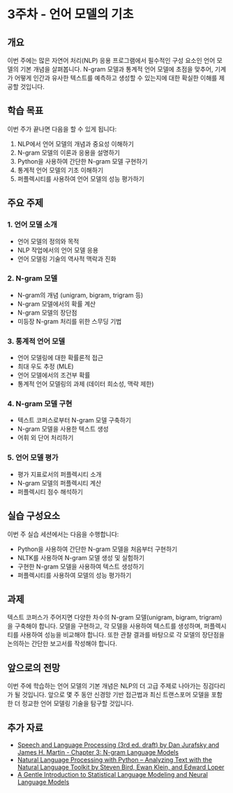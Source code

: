 # 3주차 - 언어 모델의 기초

## 개요

이번 주에는 많은 자연어 처리(NLP) 응용 프로그램에서 필수적인 구성 요소인 언어 모델의 기본 개념을 살펴봅니다. N-gram 모델과 통계적 언어 모델에 초점을 맞추어, 기계가 어떻게 인간과 유사한 텍스트를 예측하고 생성할 수 있는지에 대한 확실한 이해를 제공할 것입니다.

## 학습 목표

이번 주가 끝나면 다음을 할 수 있게 됩니다:

1. NLP에서 언어 모델의 개념과 중요성 이해하기
2. N-gram 모델의 이론과 응용을 설명하기
3. Python을 사용하여 간단한 N-gram 모델 구현하기
4. 통계적 언어 모델의 기초 이해하기
5. 퍼플렉시티를 사용하여 언어 모델의 성능 평가하기

## 주요 주제

### 1. 언어 모델 소개

- 언어 모델의 정의와 목적
- NLP 작업에서의 언어 모델 응용
- 언어 모델링 기술의 역사적 맥락과 진화

### 2. N-gram 모델

- N-gram의 개념 (unigram, bigram, trigram 등)
- N-gram 모델에서의 확률 계산
- N-gram 모델의 장단점
- 미등장 N-gram 처리를 위한 스무딩 기법

### 3. 통계적 언어 모델

- 언어 모델링에 대한 확률론적 접근
- 최대 우도 추정 (MLE)
- 언어 모델에서의 조건부 확률
- 통계적 언어 모델링의 과제 (데이터 희소성, 맥락 제한)

### 4. N-gram 모델 구현

- 텍스트 코퍼스로부터 N-gram 모델 구축하기
- N-gram 모델을 사용한 텍스트 생성
- 어휘 외 단어 처리하기

### 5. 언어 모델 평가

- 평가 지표로서의 퍼플렉시티 소개
- N-gram 모델의 퍼플렉시티 계산
- 퍼플렉시티 점수 해석하기

## 실습 구성요소

이번 주 실습 세션에서는 다음을 수행합니다:

- Python을 사용하여 간단한 N-gram 모델을 처음부터 구현하기
- NLTK를 사용하여 N-gram 모델 생성 및 실험하기
- 구현한 N-gram 모델을 사용하여 텍스트 생성하기
- 퍼플렉시티를 사용하여 모델의 성능 평가하기

## 과제

텍스트 코퍼스가 주어지면 다양한 차수의 N-gram 모델(unigram, bigram, trigram)을 구축해야 합니다. 모델을 구현하고, 각 모델을 사용하여 텍스트를 생성하며, 퍼플렉시티를 사용하여 성능을 비교해야 합니다. 또한 관찰 결과를 바탕으로 각 모델의 장단점을 논의하는 간단한 보고서를 작성해야 합니다.

## 앞으로의 전망

이번 주에 학습하는 언어 모델의 기본 개념은 NLP의 더 고급 주제로 나아가는 징검다리가 될 것입니다. 앞으로 몇 주 동안 신경망 기반 접근법과 최신 트랜스포머 모델을 포함한 더 정교한 언어 모델링 기술을 탐구할 것입니다.

## 추가 자료

- [Speech and Language Processing (3rd ed. draft) by Dan Jurafsky and James H. Martin - Chapter 3: N-gram Language Models](https://web.stanford.edu/~jurafsky/slp3/)
- [Natural Language Processing with Python – Analyzing Text with the Natural Language Toolkit by Steven Bird, Ewan Klein, and Edward Loper](http://www.nltk.org/book/)
- [A Gentle Introduction to Statistical Language Modeling and Neural Language Models](https://machinelearningmastery.com/statistical-language-modeling-and-neural-language-models/)

```{tableofcontents}

```
